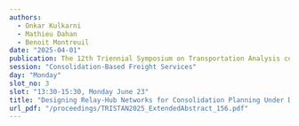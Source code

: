 ```yaml
---
authors:
  - Onkar Kulkarni
  - Mathieu Dahan
  - Benoit Montreuil
date: "2025-04-01"
publication: The 12th Triennial Symposium on Transportation Analysis conference
session: "Consolidation-Based Freight Services"
day: "Monday"
slot_no: 3
slot: "13:30-15:30, Monday June 23"
title: "Designing Relay-Hub Networks for Consolidation Planning Under Demand Uncertainty"
url_pdf: "/proceedings/TRISTAN2025_ExtendedAbstract_156.pdf"
---
```

